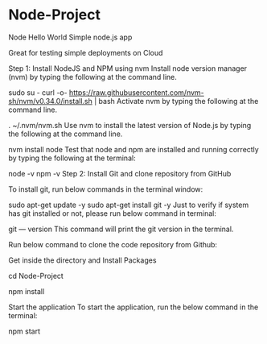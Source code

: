 # Node-Project
Node Hello World
Simple node.js app

Great for testing simple deployments on Cloud

Step 1: Install NodeJS and NPM using nvm
Install node version manager (nvm) by typing the following at the command line.


sudo su -
curl -o- https://raw.githubusercontent.com/nvm-sh/nvm/v0.34.0/install.sh | bash
Activate nvm by typing the following at the command line.



. ~/.nvm/nvm.sh
Use nvm to install the latest version of Node.js by typing the following at the command line.


nvm install node
Test that node and npm are installed and running correctly by typing the following at the terminal:


node -v
npm -v
Step 2: Install Git and clone repository from GitHub

To install git, run below commands in the terminal window:

sudo apt-get update -y
sudo apt-get install git -y
Just to verify if system has git installed or not, please run below command in terminal:


git — version
This command will print the git version in the terminal.

Run below command to clone the code repository from Github:



Get inside the directory and Install Packages

cd Node-Project

npm install

Start the application To start the application, run the below command in the terminal:

npm start
